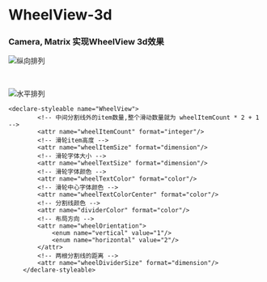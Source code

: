 # WheelView-3d
### Camera, Matrix 实现WheelView 3d效果


![纵向排列](https://github.com/youxiaochen/WheelView-3d/blob/master/imgs/GIF111.gif)

<br/>

![水平排列](https://github.com/youxiaochen/WheelView-3d/blob/master/imgs/GIF222.gif)



```
<declare-styleable name="WheelView">
        <!-- 中间分割线外的item数量,整个滑动数量就为 wheelItemCount * 2 + 1  -->
        <attr name="wheelItemCount" format="integer"/>
        <!-- 滑轮item高度 -->
        <attr name="wheelItemSize" format="dimension"/>
        <!-- 滑轮字体大小 -->
        <attr name="wheelTextSize" format="dimension"/>
        <!-- 滑轮字体颜色 -->
        <attr name="wheelTextColor" format="color"/>
        <!-- 滑轮中心字体颜色 -->
        <attr name="wheelTextColorCenter" format="color"/>
        <!-- 分割线颜色 -->
        <attr name="dividerColor" format="color"/>
        <!-- 布局方向 -->
        <attr name="wheelOrientation">
            <enum name="vertical" value="1"/>
            <enum name="horizontal" value="2"/>
        </attr>
        <!-- 两根分割线的距离 -->
        <attr name="wheelDividerSize" format="dimension"/>
    </declare-styleable>

```






